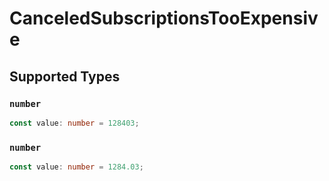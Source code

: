 # CanceledSubscriptionsTooExpensive


## Supported Types

### `number`

```typescript
const value: number = 128403;
```

### `number`

```typescript
const value: number = 1284.03;
```

